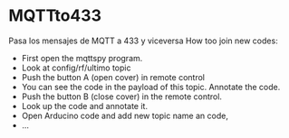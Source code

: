 # MQTTto433
Pasa los mensajes de MQTT a 433 y viceversa
How too join new codes:
- First open the mqttspy program.
-  Look at config/rf/ultimo topic
-  Push the button A (open cover) in remote control
-  You can see the code in the payload of this topic. Annotate the code.
-  Push the button B (close cover) in the remote control.
-  Look up the code and annotate it.
-  Open Arducino code and add new topic name an code, 
-  ...
